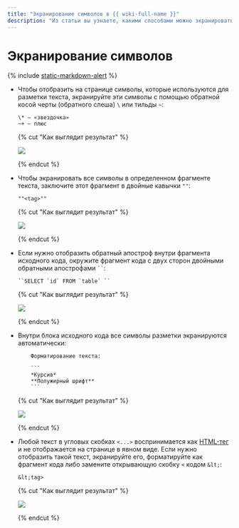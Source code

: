 ```yaml
---
title: "Экранирование символов в {{ wiki-full-name }}"
description: "Из статьи вы узнаете, какими способами можно экранировать символы в тексте."
---
```


# Экранирование символов

{% include [static-markdown-alert](../../_includes/wiki/static-markdown-alert.md) %}

* Чтобы отобразить на странице символы, которые используются для разметки текста, экранируйте эти символы с помощью обратной косой черты (обратного слеша) `\` или тильды `~`:
 
    ```
    \* — «звездочка»
    ~+ — плюс
    ```

    {% cut "Как выглядит результат" %}

    ![](../../_assets/wiki/escape-symbols.png)

    {% endcut %}

* Чтобы экранировать все символы в определенном фрагменте текста, заключите этот фрагмент в двойные кавычки `""`:

    ```
    ""<tag>""
    ```

    {% cut "Как выглядит результат" %}

    ![](../../_assets/wiki/escape-tag.png)

    {% endcut %}
    
* Если нужно отобразить обратный апостроф внутри фрагмента исходного кода, окружите фрагмент кода с двух сторон двойными обратными апострофами ` `` `:

    ```
    ``SELECT `id` FROM `table` ``
    ``` 

    {% cut "Как выглядит результат" %}

    ![](../../_assets/wiki/escape-backtick.png)

    {% endcut %}

* Внутри блока исходного кода все символы разметки экранируются автоматически: 

    ```
        Форматирование текста: 
        
        ```
        *Курсив*
        **Полужирный шрифт**
        ```
    
    ```
    {% cut "Как выглядит результат" %}

    ![](../../_assets/wiki/escape-codeblock.png)

    {% endcut %}

* Любой текст в угловых скобках `<...>` воспринимается как [HTML-тег](html-code.md) и не отображается на странице в явном виде. Если нужно отобразить такой текст, экранируйте его, форматируйте как фрагмент кода либо замените открывающую скобку `<` кодом `&lt;`:

    ```
    &lt;tag>
    ```

    {% cut "Как выглядит результат" %}

    ![](../../_assets/wiki/escape-tag.png)

    {% endcut %}